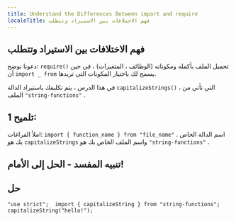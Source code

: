 ```yaml
---
title: Understand the Differences Between import and require
localeTitle: فهم الاختلافات بين الاستيراد وتتطلب
---
```

## فهم الاختلافات بين الاستيراد وتتطلب

دعونا نوضح: `require()` تحميل الملف بأكمله ومكوناته (الوظائف ، المتغيرات) ، في حين أن `import _ from` يسمح لك باختيار المكونات التي تريدها.

في هذا الدرس ، يتم تكليفك باستيراد الدالة `capitalizeStrings()` ، التي تأتي من الملف `"string-functions"` .

## تلميح 1:

املأ الفراغات: `import { function_name } from "file_name"` . اسم الدالة الخاص بك هو `capitalizeStrings` واسم الملف الخاص بك هو `"string-functions"` .

## تنبيه المفسد - الحل إلى الأمام!

## حل

 `"use strict"; 
 import { capitalizeString } from "string-functions"; 
 capitalizeString("hello!"); 
`